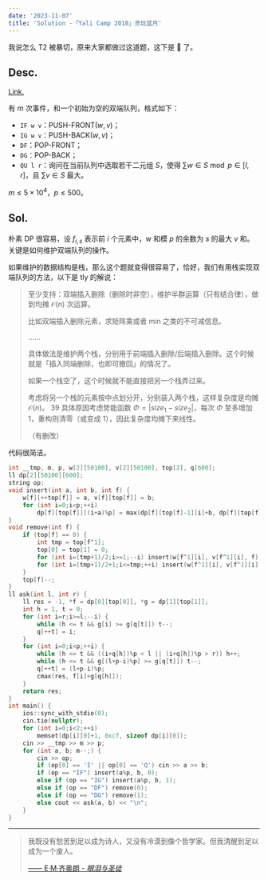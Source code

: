 ```yaml
---
date: '2023-11-07'
title: 'Solution -「Yali Camp 2018」贪玩蓝月'
---
```


我说怎么 T2 被暴切，原来大家都做过这道题，这下是 🤡 了。

## Desc.

[Link.](https://loj.ac/p/6515)

有 $m$ 次事件，和一个初始为空的双端队列，格式如下：

- `IF w v`：$\text{PUSH-FRONT}(w, v)$；
- `IG w v`：$\text{PUSH-BACK}(w, v)$；
- `DF`：$\text{POP-FRONT}$；
- `DG`：$\text{POP-BACK}$；
- `QU l r`：询问在当前队列中选取若干二元组 $S$，使得 $\sum w \in S \bmod p \in [l, r]$，且 $\sum v \in S$ 最大。

$m \leqslant 5 \times 10^4$，$p \leqslant 500$。

## Sol.

朴素 DP 很容易，设 $f_{i, s}$ 表示前 $i$ 个元素中，$w$ 和模 $p$ 的余数为 $s$ 的最大 $v$ 和。关键是如何维护双端队列的操作。

如果维护的数据结构是栈，那么这个题就变得很容易了，恰好，我们有用栈实现双端队列的方法，以下是 tly 的解说：

>至少支持：双端插入删除（删除时非空），维护半群运算（只有结合律），做到均摊 $\mathcal O(n)$ 次运算。
>
>比如双端插入删除元素，求矩阵乘或者 min 之类的不可减信息。
>
>……
>
>具体做法是维护两个栈，分别用于前端插入删除/后端插入删除。这个时候就是「插入同端删除，也即可撤回」的情况了。
>
>如果一个栈空了，这个时候就不能直接把另一个栈弄过来。
>
>考虑将另一个栈的元素按中点划分开，分别装入两个栈，这样复杂度是均摊 $\mathcal O(n)$。
>39
>具体原因考虑势能函数 $\Phi = |size_1 - size_2|$，每次 $\Phi$ 至多增加 $1$，重构则清零（或变成 $1$），因此复杂度均摊下来线性。
>
>（有删改）

代码很简洁。

```cpp
int __tmp, m, p, w[2][50100], v[2][50100], top[2], q[600];
ll dp[2][50100][600];
string op;
void insert(int a, int b, int f) {
    w[f][++top[f]] = a, v[f][top[f]] = b;
    for (int i=0;i<p;++i)
        dp[f][top[f]][(i+a)%p] = max(dp[f][top[f]-1][i]+b, dp[f][top[f]-1][(i+a)%p]);
}
void remove(int f) {
    if (top[f] == 0) {
        int tmp = top[f^1];
        top[0] = top[1] = 0;
        for (int i=(tmp+1)/2;i>=1;--i) insert(w[f^1][i], v[f^1][i], f);
        for (int i=(tmp+1)/2+1;i<=tmp;++i) insert(w[f^1][i], v[f^1][i], f^1);
    }
    top[f]--;
}
ll ask(int l, int r) {
    ll res = -1, *f = dp[0][top[0]], *g = dp[1][top[1]];
    int h = 1, t = 0;
    for (int i=r;i>=l;--i) {
        while (h <= t && g[i] >= g[q[t]]) t--;
        q[++t] = i;
    }
    for (int i=0;i<p;++i) {
        while (h <= t && ((i+q[h])%p < l || (i+q[h])%p > r)) h++;
        while (h <= t && g[(l+p-i)%p] >= g[q[t]]) t--;
        q[++t] = (l+p-i)%p;
        cmax(res, f[i]+g[q[h]]);
    }
    return res;
}
int main() {
    ios::sync_with_stdio(0);
    cin.tie(nullptr);
    for (int i=0;i<2;++i)
        memset(dp[i][0]+1, 0xcf, sizeof dp[i][0]);
    cin >> __tmp >> m >> p;
    for (int a, b; m--;) {
        cin >> op;
        if (op[0] == 'I' || op[0] == 'Q') cin >> a >> b;
        if (op == "IF") insert(a%p, b, 0);
        else if (op == "IG") insert(a%p, b, 1);
        else if (op == "DF") remove(0);
        else if (op == "DG") remove(1);
        else cout << ask(a, b) << "\n";
    }
}
```

---

> 我既没有愁苦到足以成为诗人，又没有冷漠到像个哲学家。但我清醒到足以成为一个废人。
>
> [—— E·M·齐奥朗 - *眼泪与圣徒*](https://book.douban.com/subject/25774978/)
